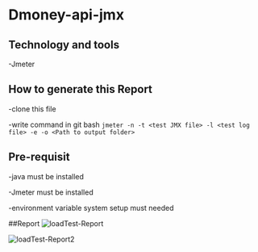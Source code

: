 # Dmoney-api-jmx

## Technology and tools

 -Jmeter
 
## How to generate this Report

 -clone this file
 
 -write command in git bash ```jmeter -n -t <test JMX file> -l <test log file> -e -o <Path to output folder>```
 
## Pre-requisit

 -java must be installed
 
 -Jmeter must be installed
 
 -environment variable system setup must needed

##Report
![loadTest-Report](https://user-images.githubusercontent.com/52061402/200436840-d6b35330-75e5-4af1-91cd-d80d7b671ada.JPG)
 
 ![loadTest-Report2](https://user-images.githubusercontent.com/52061402/200437102-6679e4da-0a14-41ac-8b7a-ae4be2c76926.JPG)
